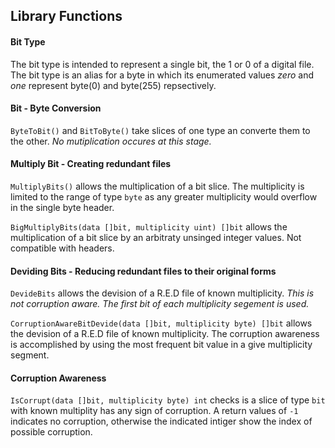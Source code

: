 ## Library Functions

#### Bit Type

The bit type is intended to represent a single bit, the 1 or 0 of a digital file. The bit type is an alias for a byte in which its enumerated values *zero* and *one* represent byte(0) and byte(255) repsectively.

#### Bit - Byte Conversion

`ByteToBit()` and `BitToByte()` take slices of one type an converte them to the other. *No mutiplication occures at this stage.*

#### Multiply Bit - Creating redundant files

`MultiplyBits()` allows the multiplication of a bit slice. The multiplicity is limited to the range of type `byte` as any greater multiplicity would overflow in the single byte header.

`BigMultiplyBits(data []bit, multiplicity uint) []bit` allows the multiplication of a bit slice by an arbitraty unsinged integer values. Not compatible with headers.

#### Deviding Bits - Reducing redundant files to their original forms

`DevideBits` allows the devision of a R.E.D file of known multiplicity. *This is not corruption aware. The first bit of each multiplicity segement is used.*

`CorruptionAwareBitDevide(data []bit, multiplicity byte) []bit` allows the devision of a R.E.D file of known multiplicity. The corruption awareness is accomplished by using the most frequent bit value in a give multiplicity segment.

#### Corruption Awareness

`IsCorrupt(data []bit, multiplicity byte) int` checks is a slice of type `bit` with known multiplity has any sign of corruption. A return values of `-1` indicates no corruption, otherwise the indicated intiger show the index of possible corruption.

